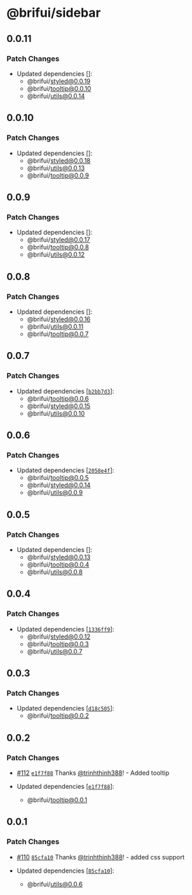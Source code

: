# @brifui/sidebar

## 0.0.11

### Patch Changes

- Updated dependencies []:
  - @brifui/styled@0.0.19
  - @brifui/tooltip@0.0.10
  - @brifui/utils@0.0.14

## 0.0.10

### Patch Changes

- Updated dependencies []:
  - @brifui/styled@0.0.18
  - @brifui/utils@0.0.13
  - @brifui/tooltip@0.0.9

## 0.0.9

### Patch Changes

- Updated dependencies []:
  - @brifui/styled@0.0.17
  - @brifui/tooltip@0.0.8
  - @brifui/utils@0.0.12

## 0.0.8

### Patch Changes

- Updated dependencies []:
  - @brifui/styled@0.0.16
  - @brifui/utils@0.0.11
  - @brifui/tooltip@0.0.7

## 0.0.7

### Patch Changes

- Updated dependencies [[`b2bb7d3`](https://github.com/brifui-org/brif-ui/commit/b2bb7d30d17b4bacc5716964f24da9f522a34be6)]:
  - @brifui/tooltip@0.0.6
  - @brifui/styled@0.0.15
  - @brifui/utils@0.0.10

## 0.0.6

### Patch Changes

- Updated dependencies [[`2058e4f`](https://github.com/brifui-org/brif-ui/commit/2058e4f4fc43139d9b13322c5c50b49f43dc2f28)]:
  - @brifui/tooltip@0.0.5
  - @brifui/styled@0.0.14
  - @brifui/utils@0.0.9

## 0.0.5

### Patch Changes

- Updated dependencies []:
  - @brifui/styled@0.0.13
  - @brifui/tooltip@0.0.4
  - @brifui/utils@0.0.8

## 0.0.4

### Patch Changes

- Updated dependencies [[`1336ff9`](https://github.com/brifui-org/brif-ui/commit/1336ff9dd99899e54da1bd4bfa77168c14c4e662)]:
  - @brifui/styled@0.0.12
  - @brifui/tooltip@0.0.3
  - @brifui/utils@0.0.7

## 0.0.3

### Patch Changes

- Updated dependencies [[`d18c505`](https://github.com/brifui-org/brif-ui/commit/d18c5050016c2288eef733b27930752be46b216b)]:
  - @brifui/tooltip@0.0.2

## 0.0.2

### Patch Changes

- [#112](https://github.com/brifui-org/brif-ui/pull/112) [`e1f7f88`](https://github.com/brifui-org/brif-ui/commit/e1f7f883f827a398041364834b5d5f20ecc73ca8) Thanks [@trinhthinh388](https://github.com/trinhthinh388)! - Added tooltip

- Updated dependencies [[`e1f7f88`](https://github.com/brifui-org/brif-ui/commit/e1f7f883f827a398041364834b5d5f20ecc73ca8)]:
  - @brifui/tooltip@0.0.1

## 0.0.1

### Patch Changes

- [#110](https://github.com/brifui-org/brif-ui/pull/110) [`85cfa10`](https://github.com/brifui-org/brif-ui/commit/85cfa10cca6ad3b3de2d48004e8517068c91df33) Thanks [@trinhthinh388](https://github.com/trinhthinh388)! - added css support

- Updated dependencies [[`85cfa10`](https://github.com/brifui-org/brif-ui/commit/85cfa10cca6ad3b3de2d48004e8517068c91df33)]:
  - @brifui/utils@0.0.6
